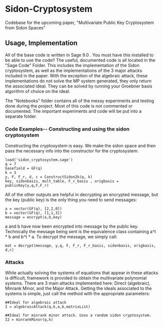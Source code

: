 # Sidon-Cryptosystem
Codebase for the upcoming paper, "Multivariate Public Key Cryptosystem from Sidon Spaces" 
## Usage, Implementation
All of the base code is written in Sage 9.0 . You must have this installed to be able to use the code!! 
The useful, documented code is all located in the "Sage Code" Folder. This includes the implementation of the Sidon cryptosystem, as well as the implementations of the 3 major attacks included in the paper. 
With the exception of the algebraic attack, these implementations do not solve the MP system generated, they only return the associated ideal. They can be solved by running your Groebner basis 
algorithm of choice on the ideal. 

The "Notebooks" folder contains all of the messy experiments and testing done during the project. Most of this code is not commented or documented. The important experiments and code will be put into 
a separate folder. 

### Code Examples-- Constructing and using the sidon cryptosystem 
Constructing the cryptosystem is easy. We make the sidon space and then pass the necessary info into the constructor for the cryptosystem: 
```
load('sidon_cryptosystem.sage')
q = 7
basefield = GF(q)
k = 3
y, F, F_r, d, c = ConstructSidon2k(q, k)
key, sidonbasis, mult_table, F_r_basis , origbasis = publicKey(y,q,F,F_r)
```

All of the other outputs are helpful in decrypting an encrypted message,
but the key (public key) is the only thing you need to send messages: 

```
a = vector(GF(q), [2,2,0])
b = vector(GF(q), [1,1,3])
message = encrypt(a,b,key)
```
a and b have now been encrypted into message by the public key. 
Technically the message being sent is the equivalence class containing a^t * b and b^t * a. 
To decrypt the message, we simply call: 

```
mat = decrypt(message, y,q, F, F_r, F_r_basis, sidonbasis, origbasis, d,c)
```

### Attacks 
While actually solving the systems of equations that appear in these attacks is difficult, framework is provided to obtain the multivariate polynomial systems. 
There are 3 main attacks implemented here: Direct (algebraic), Minrank Minor, and the Major Attack. Getting the ideals associated to the systems is simple, just call the method with 
the appropriate parameters: 
```
##Ideal for algebraic attack
I = algebraicAttack(q,k,a,b,matrixList)

##Ideal for minrank minor attack. Uses a random sidon cryptosystem. 
I2 = minrankMinor(q,k)
```




